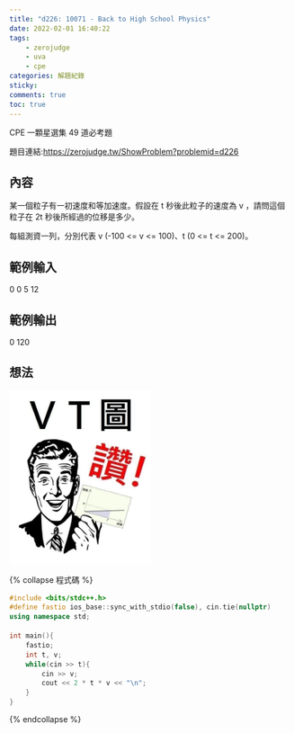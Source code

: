 ```yaml
---
title: "d226: 10071 - Back to High School Physics"
date: 2022-02-01 16:40:22
tags:
    - zerojudge
    - uva
    - cpe
categories: 解題紀錄
sticky: 
comments: true
toc: true
---
```

CPE 一顆星選集 49 道必考題
<!--more-->
題目連結:https://zerojudge.tw/ShowProblem?problemid=d226
## 內容
某一個粒子有一初速度和等加速度。假設在 t 秒後此粒子的速度為 v ，請問這個粒子在 2t 秒後所經過的位移是多少。

每組測資一列，分別代表 v (-100 <= v <= 100)、t (0 <= t <= 200)。
## 範例輸入
0 0
5 12
## 範例輸出
0
120
## 想法
<img src="/images/vt-img.jpg" width="50%" />

{% collapse 程式碼 %}
```cpp
#include <bits/stdc++.h>
#define fastio ios_base::sync_with_stdio(false), cin.tie(nullptr)
using namespace std;

int main(){
    fastio;
    int t, v;
    while(cin >> t){
        cin >> v;
        cout << 2 * t * v << "\n";
    }
}
```
{% endcollapse %}